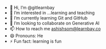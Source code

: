 - 👋 Hi, I’m @gitlearnbay
- 👀 I’m interested in ...learning and teaching
- 🌱 I’m currently learning Git and GitHub
- 💞️ I’m looking to collaborate on Generative AI
- 📫 How to reach me ashishsom@learnbay.co
- 😄 Pronouns: He
- ⚡ Fun fact: learning is fun

<!---
gitlearnbay/gitlearnbay is a ✨ special ✨ repository because its `README.md` (this file) appears on your GitHub profile.
You can click the Preview link to take a look at your changes.
--->
